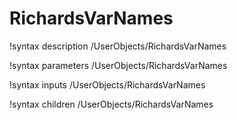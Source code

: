 <!-- MOOSE Documentation Stub: Remove this when content is added. -->

# RichardsVarNames
!syntax description /UserObjects/RichardsVarNames

!syntax parameters /UserObjects/RichardsVarNames

!syntax inputs /UserObjects/RichardsVarNames

!syntax children /UserObjects/RichardsVarNames
